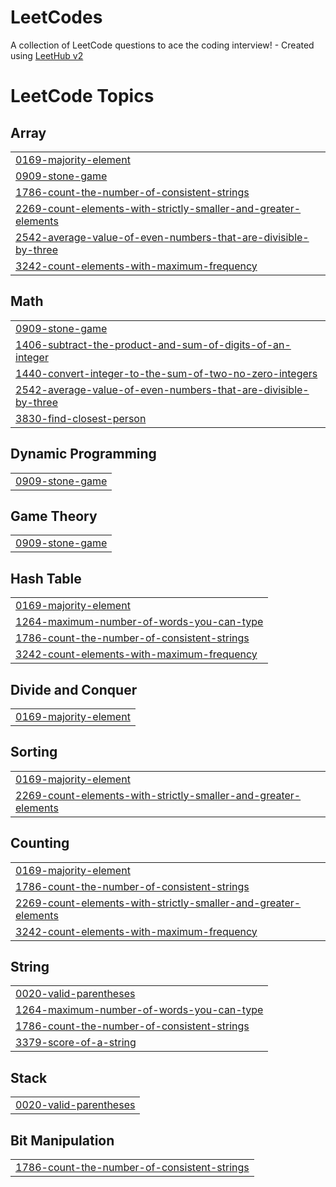 # LeetCodes
A collection of LeetCode questions to ace the coding interview! - Created using [LeetHub v2](https://github.com/arunbhardwaj/LeetHub-2.0)

<!---LeetCode Topics Start-->
# LeetCode Topics
## Array
|  |
| ------- |
| [0169-majority-element](https://github.com/fasilahammed/LeetCodes/tree/master/0169-majority-element) |
| [0909-stone-game](https://github.com/fasilahammed/LeetCodes/tree/master/0909-stone-game) |
| [1786-count-the-number-of-consistent-strings](https://github.com/fasilahammed/LeetCodes/tree/master/1786-count-the-number-of-consistent-strings) |
| [2269-count-elements-with-strictly-smaller-and-greater-elements](https://github.com/fasilahammed/LeetCodes/tree/master/2269-count-elements-with-strictly-smaller-and-greater-elements) |
| [2542-average-value-of-even-numbers-that-are-divisible-by-three](https://github.com/fasilahammed/LeetCodes/tree/master/2542-average-value-of-even-numbers-that-are-divisible-by-three) |
| [3242-count-elements-with-maximum-frequency](https://github.com/fasilahammed/LeetCodes/tree/master/3242-count-elements-with-maximum-frequency) |
## Math
|  |
| ------- |
| [0909-stone-game](https://github.com/fasilahammed/LeetCodes/tree/master/0909-stone-game) |
| [1406-subtract-the-product-and-sum-of-digits-of-an-integer](https://github.com/fasilahammed/LeetCodes/tree/master/1406-subtract-the-product-and-sum-of-digits-of-an-integer) |
| [1440-convert-integer-to-the-sum-of-two-no-zero-integers](https://github.com/fasilahammed/LeetCodes/tree/master/1440-convert-integer-to-the-sum-of-two-no-zero-integers) |
| [2542-average-value-of-even-numbers-that-are-divisible-by-three](https://github.com/fasilahammed/LeetCodes/tree/master/2542-average-value-of-even-numbers-that-are-divisible-by-three) |
| [3830-find-closest-person](https://github.com/fasilahammed/LeetCodes/tree/master/3830-find-closest-person) |
## Dynamic Programming
|  |
| ------- |
| [0909-stone-game](https://github.com/fasilahammed/LeetCodes/tree/master/0909-stone-game) |
## Game Theory
|  |
| ------- |
| [0909-stone-game](https://github.com/fasilahammed/LeetCodes/tree/master/0909-stone-game) |
## Hash Table
|  |
| ------- |
| [0169-majority-element](https://github.com/fasilahammed/LeetCodes/tree/master/0169-majority-element) |
| [1264-maximum-number-of-words-you-can-type](https://github.com/fasilahammed/LeetCodes/tree/master/1264-maximum-number-of-words-you-can-type) |
| [1786-count-the-number-of-consistent-strings](https://github.com/fasilahammed/LeetCodes/tree/master/1786-count-the-number-of-consistent-strings) |
| [3242-count-elements-with-maximum-frequency](https://github.com/fasilahammed/LeetCodes/tree/master/3242-count-elements-with-maximum-frequency) |
## Divide and Conquer
|  |
| ------- |
| [0169-majority-element](https://github.com/fasilahammed/LeetCodes/tree/master/0169-majority-element) |
## Sorting
|  |
| ------- |
| [0169-majority-element](https://github.com/fasilahammed/LeetCodes/tree/master/0169-majority-element) |
| [2269-count-elements-with-strictly-smaller-and-greater-elements](https://github.com/fasilahammed/LeetCodes/tree/master/2269-count-elements-with-strictly-smaller-and-greater-elements) |
## Counting
|  |
| ------- |
| [0169-majority-element](https://github.com/fasilahammed/LeetCodes/tree/master/0169-majority-element) |
| [1786-count-the-number-of-consistent-strings](https://github.com/fasilahammed/LeetCodes/tree/master/1786-count-the-number-of-consistent-strings) |
| [2269-count-elements-with-strictly-smaller-and-greater-elements](https://github.com/fasilahammed/LeetCodes/tree/master/2269-count-elements-with-strictly-smaller-and-greater-elements) |
| [3242-count-elements-with-maximum-frequency](https://github.com/fasilahammed/LeetCodes/tree/master/3242-count-elements-with-maximum-frequency) |
## String
|  |
| ------- |
| [0020-valid-parentheses](https://github.com/fasilahammed/LeetCodes/tree/master/0020-valid-parentheses) |
| [1264-maximum-number-of-words-you-can-type](https://github.com/fasilahammed/LeetCodes/tree/master/1264-maximum-number-of-words-you-can-type) |
| [1786-count-the-number-of-consistent-strings](https://github.com/fasilahammed/LeetCodes/tree/master/1786-count-the-number-of-consistent-strings) |
| [3379-score-of-a-string](https://github.com/fasilahammed/LeetCodes/tree/master/3379-score-of-a-string) |
## Stack
|  |
| ------- |
| [0020-valid-parentheses](https://github.com/fasilahammed/LeetCodes/tree/master/0020-valid-parentheses) |
## Bit Manipulation
|  |
| ------- |
| [1786-count-the-number-of-consistent-strings](https://github.com/fasilahammed/LeetCodes/tree/master/1786-count-the-number-of-consistent-strings) |
<!---LeetCode Topics End-->